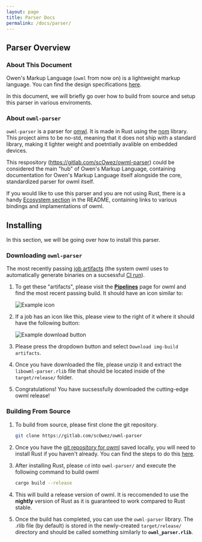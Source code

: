 ```yaml
---
layout: page
title: Parser Docs
permalink: /docs/parser/
---
```

## Parser Overview

### About This Document

Owen's Markup Language (`owml` from now on) is a lightweight markup language. You can find the design specifications [here](language-spec.md).

In this document, we will briefly go over how to build from source and setup this parser in various enviroments.

### About `owml-parser`

`owml-parser` is a parser for [omwl](language-spec.md). It is made in Rust using the [nom](https://docs.rs/nom/5.0.0/nom/) library. This project aims to be no-std, meaning that it does not ship with a standard library, making it lighter weight and poetntially avalible on embedded devices.

This respository (<https://gitlab.com/scOwez/owml-parser>) could be considered the main "hub" of Owen's Markup Language, containing documentation for Owen's Markup Language itself alongside the core, standardized parser for owml itself.

If you would like to use this parser and you are not using Rust, there is a handy [Ecosystem section](../../README.md#ecosystem-earth_africa) in the README, containing links to various bindings and implamentations of owml.

## Installing

In this section, we will be going over how to install this parser.

### Downloading `owml-parser`

The most recently passing [job artifacts](https://docs.gitlab.com/ee/user/project/pipelines/job_artifacts.html) (the system owml uses to automatically generate binaries on a sucsessful [CI run](https://docs.gitlab.com/ee/ci/)).

1. To get these "artifacts", please visit the **[Pipelines](https://gitlab.com/scOwez/owml-parser/pipelines)** page for owml and find the most recent passing build. It should have an icon similar to:

    ![Example icon](https://i.imgur.com/o7kw9J8.png)

2. If a job has an icon like this, please view to the right of it where it should have the following button:

    ![Example download button](https://i.imgur.com/C50nhJ0.png)

3. Please press the dropdown button and select `Download img-build artifacts`.

4. Once you have downloaded the file, please unzip it and extract the `libowml-parser.rlib` file that should be located inside of the `target/release/` folder.

5. Congratulations! You have sucsessfully downloaded the cutting-edge owml release!

### Building From Source

1. To build from source, please first clone the git repository.

    ```bash
    git clone https://gitlab.com/scOwez/owml-parser
    ```

2. Once you have the [git repository for owml](https://gitlab.com/scOwez/owml-parser/) saved locally, you will need to install Rust if you haven't already. You can find the steps to do this [here](https://www.rust-lang.org/tools/install/).

3. After installing Rust, please `cd` into `owml-parser/` and execute the following command to build owml

    ```bash
    cargo build --release
    ```

4. This will build a release version of owml. It is reccomended to use the **nightly** version of Rust as it is guaranteed to work compared to Rust stable.

5. Once the build has completed, you can use the `owml-parser` library. The .rlib file (by default) is stored in the newly-created `target/release/` directory and should be called something similarly to **`owml_parser.rlib`**.
